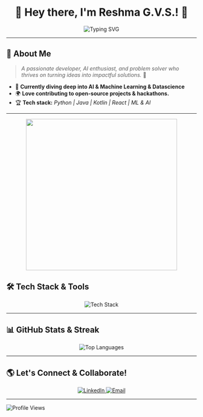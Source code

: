 <h1 align="center">🚀 Hey there, I'm Reshma G.V.S.! 👋</h1>

<p align="center">
  <img src="https://readme-typing-svg.herokuapp.com?font=Fira+Code&pause=1000&color=F7B93E&width=435&lines=Tech+Explorer;Passionate+about+AI%2C+ML%2C+DataScience%Cand+Innovation!" alt="Typing SVG" />
</p>

---

## 🌟 **About Me**

> _A passionate developer, AI enthusiast, and problem solver who thrives on turning ideas into impactful solutions._ 🚀

- 🤖 **Currently diving deep into AI & Machine Learning & Datascience**
- 🌍 **Love contributing to open-source projects & hackathons.**
- 🏆 **Tech stack:** _Python | Java | Kotlin | React | ML & AI_
---

<p align="center">
  <img src="[https://tenor.com/q9CZzQ6yGZa.gif]" width="400px">
</p>

## 🛠️ **Tech Stack & Tools**

<p align="center">
  <img src="https://skillicons.dev/icons?i=python,java,kotlin,react,git,github,javascript,linux,vscode,aws" alt="Tech Stack" />
</p>

---

## 📊 **GitHub Stats & Streak**

<p align="center">
  <img src="https://github-readme-stats.vercel.app/api/top-langs/?username=ReshmaGVS&layout=compact&theme=tokyonight" alt="Top Languages" />
</p>


---

## 🌎 **Let's Connect & Collaborate!**

<p align="center">
  <a href="https://www.linkedin.com/in/reshma-g-v-s-740906295?utm_source=share&utm_campaign=share_via&utm_content=profile&utm_medium=android_app">
    <img src="https://img.shields.io/badge/LinkedIn-%230077B5.svg?style=for-the-badge&logo=linkedin&logoColor=white" alt="LinkedIn" />
  </a>
  <a href="mailto:gvsreshma2005@gmail.com">
    <img src="https://img.shields.io/badge/Email-%23D14836.svg?style=for-the-badge&logo=gmail&logoColor=white" alt="Email" />
  </a>
</p>

---

![Profile Views](https://komarev.com/ghpvc/?username=Reshmagvs&color=blue&style=flat-square)
